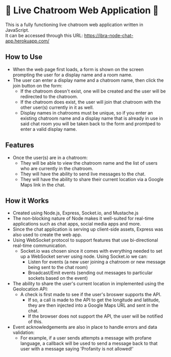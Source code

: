 # 📲 Live Chatroom Web Application 💬
This is a fully functioning live chatroom web application written in JavaScript.\
It can be accessed through this URL: https://ibra-node-chat-app.herokuapp.com/

## How to Use
  - When the web page first loads, a form is shown on the screen prompting the user for a display name and a room name.
  - The user can enter a display name and a chatroom name, then click the join button on the form:
    - If the chatroom doesn't exist, one will be created and the user will be redirected to the chatroom.
    - If the chatroom does exist, the user will join that chatroom with the other user(s) currently in it as well.
    - Display names in chatrooms must be unique, so if you enter an existing chatroom name and a display name that is already in use in said chat room you will be taken back to the form and promtped to enter a valid display name.

## Features
  - Once the user(s) are in a chatroom:    
    - They will be able to view the chatroom name and the list of users who are currently in the chatroom.
    - They will have the ability to send live messages to the chat.
    - They will have the ability to share their current location via a Google Maps link in the chat.

## How it Works
- Created using Node.js, Express, Socket.io, and Mustache.js
- The non-blocking nature of Node makes it well-suited for real-time applications such as chat apps, social media apps and more.
- Since the chat application is serving up client-side assets, Express was also used to create the web app.
- Using WebSocket protocol to support features that use bi-directional real-time communication.
  - Socket.io was chosen since it comes with everything needed to set up a WebSocket server using node. Using Socket.io we can:
    -  Listen for events (a new user joining a chatroom or new message being sent to the chat room)
    -  Broadcast/Emit events (sending out messages to particular sockets based on the event)
- The ability to share the user's current location in implemented using the Geolocation API:
  - A check is first made to see if the user's broswer supports the API.
    - If so, a call is made to the API to get the longitude and latitude, they are then injected into a Google Maps URL and sent in the chat.
    - If the browser does not support the API, the user will be notified of this. 
- Event acknowledgements are also in place to handle errors and data validation:
  - For example, if a user sends attempts a message with profane language, a callback will be used to send a message back to that user with a message saying 'Profanity is not allowed!' 
